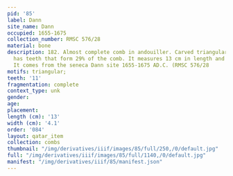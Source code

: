 ```yaml
---
pid: '85'
label: Dann
site_name: Dann
occupied: 1655-1675
collection_number: RMSC 576/28
material: bone
description: 182. Almost complete comb in andouiller. Carved triangular handle. It
  has teeth that form 29% of the comb. It measures 13 cm in length and 4.1 cm in width.
  It comes from the seneca Dann site 1655-1675 AD.C. (RMSC 576/28
motifs: triangular;
teeth: '11'
fragmentation: complete
context_type: unk
gender:
age:
placement:
length (cm): '13'
width (cm): '4.1'
order: '084'
layout: qatar_item
collection: combs
thumbnail: "/img/derivatives/iiif/images/85/full/250,/0/default.jpg"
full: "/img/derivatives/iiif/images/85/full/1140,/0/default.jpg"
manifest: "/img/derivatives/iiif/85/manifest.json"
---
```

